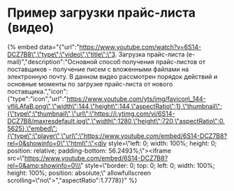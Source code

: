 # Пример загрузки прайс-листа \(видео\)



{% embed data="{\"url\":\"https://www.youtube.com/watch?v=6S14-DCZ7B8\",\"type\":\"video\",\"title\":\"3. Загрузка прайс-листа \(e-mail\)\",\"description\":\"Основной способ получения прайс-листов от поставщиков - получение писем с вложенными файлами на электронную почту. В данном видео рассмотрен порядок действий и основные моменты по загрузке прайс-листа от нового поставщика.\",\"icon\":{\"type\":\"icon\",\"url\":\"https://www.youtube.com/yts/img/favicon\_144-vfliLAfaB.png\",\"width\":144,\"height\":144,\"aspectRatio\":1},\"thumbnail\":{\"type\":\"thumbnail\",\"url\":\"https://i.ytimg.com/vi/6S14-DCZ7B8/maxresdefault.jpg\",\"width\":1280,\"height\":720,\"aspectRatio\":0.5625},\"embed\":{\"type\":\"player\",\"url\":\"https://www.youtube.com/embed/6S14-DCZ7B8?rel=0&showinfo=0\",\"html\":\"<div style=\\\"left: 0; width: 100%; height: 0; position: relative; padding-bottom: 56.2493%;\\\"><iframe src=\\\"https://www.youtube.com/embed/6S14-DCZ7B8?rel=0&amp;showinfo=0\\\" style=\\\"border: 0; top: 0; left: 0; width: 100%; height: 100%; position: absolute;\\\" allowfullscreen scrolling=\\\"no\\\"></iframe></div>\",\"aspectRatio\":1.7778}}" %}



